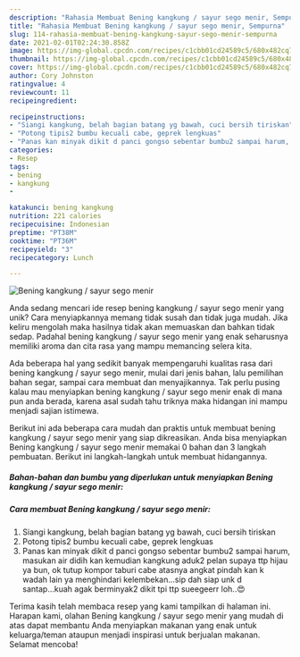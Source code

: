 ```yaml
---
description: "Rahasia Membuat Bening kangkung / sayur sego menir, Sempurna"
title: "Rahasia Membuat Bening kangkung / sayur sego menir, Sempurna"
slug: 114-rahasia-membuat-bening-kangkung-sayur-sego-menir-sempurna
date: 2021-02-01T02:24:30.858Z
image: https://img-global.cpcdn.com/recipes/c1cbb01cd24589c5/680x482cq70/bening-kangkung-sayur-sego-menir-foto-resep-utama.jpg
thumbnail: https://img-global.cpcdn.com/recipes/c1cbb01cd24589c5/680x482cq70/bening-kangkung-sayur-sego-menir-foto-resep-utama.jpg
cover: https://img-global.cpcdn.com/recipes/c1cbb01cd24589c5/680x482cq70/bening-kangkung-sayur-sego-menir-foto-resep-utama.jpg
author: Cory Johnston
ratingvalue: 4
reviewcount: 11
recipeingredient:

recipeinstructions:
- "Siangi kangkung, belah bagian batang yg bawah, cuci bersih tiriskan"
- "Potong tipis2 bumbu kecuali cabe, geprek lengkuas"
- "Panas kan minyak dikit d panci gongso sebentar bumbu2 sampai harum, masukan air didih kan kemudian kangkung aduk2 pelan supaya ttp hijau ya bun, ok tutup kompor taburi cabe atasnya angkat pindah kan k wadah lain ya menghindari kelembekan...sip dah siap unk d santap...kuah agak berminyak2 dikit tpi ttp sueegeerr loh..😍"
categories:
- Resep
tags:
- bening
- kangkung
- 

katakunci: bening kangkung  
nutrition: 221 calories
recipecuisine: Indonesian
preptime: "PT38M"
cooktime: "PT36M"
recipeyield: "3"
recipecategory: Lunch

---
```



![Bening kangkung / sayur sego menir](https://img-global.cpcdn.com/recipes/c1cbb01cd24589c5/680x482cq70/bening-kangkung-sayur-sego-menir-foto-resep-utama.jpg)

Anda sedang mencari ide resep bening kangkung / sayur sego menir yang unik? Cara menyiapkannya memang tidak susah dan tidak juga mudah. Jika keliru mengolah maka hasilnya tidak akan memuaskan dan bahkan tidak sedap. Padahal bening kangkung / sayur sego menir yang enak seharusnya memiliki aroma dan cita rasa yang mampu memancing selera kita.

Ada beberapa hal yang sedikit banyak mempengaruhi kualitas rasa dari bening kangkung / sayur sego menir, mulai dari jenis bahan, lalu pemilihan bahan segar, sampai cara membuat dan menyajikannya. Tak perlu pusing kalau mau menyiapkan bening kangkung / sayur sego menir enak di mana pun anda berada, karena asal sudah tahu triknya maka hidangan ini mampu menjadi sajian istimewa.




Berikut ini ada beberapa cara mudah dan praktis untuk membuat bening kangkung / sayur sego menir yang siap dikreasikan. Anda bisa menyiapkan Bening kangkung / sayur sego menir memakai 0 bahan dan 3 langkah pembuatan. Berikut ini langkah-langkah untuk membuat hidangannya.

<!--inarticleads1-->

##### Bahan-bahan dan bumbu yang diperlukan untuk menyiapkan Bening kangkung / sayur sego menir:





<!--inarticleads2-->

##### Cara membuat Bening kangkung / sayur sego menir:

1. Siangi kangkung, belah bagian batang yg bawah, cuci bersih tiriskan
1. Potong tipis2 bumbu kecuali cabe, geprek lengkuas
1. Panas kan minyak dikit d panci gongso sebentar bumbu2 sampai harum, masukan air didih kan kemudian kangkung aduk2 pelan supaya ttp hijau ya bun, ok tutup kompor taburi cabe atasnya angkat pindah kan k wadah lain ya menghindari kelembekan...sip dah siap unk d santap...kuah agak berminyak2 dikit tpi ttp sueegeerr loh..😍




Terima kasih telah membaca resep yang kami tampilkan di halaman ini. Harapan kami, olahan Bening kangkung / sayur sego menir yang mudah di atas dapat membantu Anda menyiapkan makanan yang enak untuk keluarga/teman ataupun menjadi inspirasi untuk berjualan makanan. Selamat mencoba!
